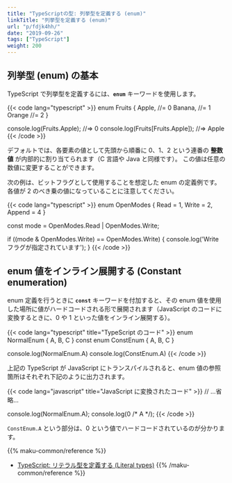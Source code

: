 ```yaml
---
title: "TypeScriptの型: 列挙型を定義する (enum)"
linkTitle: "列挙型を定義する (enum)"
url: "p/fdjk4hh/"
date: "2019-09-26"
tags: ["TypeScript"]
weight: 200
---
```


列挙型 (enum) の基本
----

TypeScript で列挙型を定義するには、**`enum`** キーワードを使用します。

{{< code lang="typescript" >}}
enum Fruits {
  Apple,   //= 0
  Banana,  //= 1
  Orange   //= 2
}

console.log(Fruits.Apple);  //=> 0
console.log(Fruits[Fruits.Apple]);  //=> Apple
{{< /code >}}

デフォルトでは、各要素の値として先頭から順番に 0、1、2 という連番の **整数値** が内部的に割り当てられます（C 言語や Java と同様です）。
この値は任意の数値に変更することができます。

次の例は、ビットフラグとして使用することを想定した enum の定義例です。
各値が 2 のべき乗の値になっていることに注意してください。

{{< code lang="typescript" >}}
enum OpenModes {
  Read = 1,
  Write = 2,
  Append = 4
}

const mode = OpenModes.Read | OpenModes.Write;

if ((mode & OpenModes.Write) == OpenModes.Write) {
  console.log('Write フラグが指定されています');
}
{{< /code >}}


enum 値をインライン展開する (Constant enumeration)
----

enum 定義を行うときに **`const`** キーワードを付加すると、その enum 値を使用した場所に値がハードコードされる形で展開されます（JavaScript のコードに変換するときに、0 や 1 といった値をインライン展開する）。

{{< code lang="typescript" title="TypeScript のコード" >}}
enum NormalEnum { A, B, C }
const enum ConstEnum { A, B, C }

console.log(NormalEnum.A)
console.log(ConstEnum.A)
{{< /code >}}

上記の TypeScript が JavaScript にトランスパイルされると、enum 値の参照箇所はそれぞれ下記のように出力されます。

{{< code lang="javascript" title="JavaScript に変換されたコード" >}}
// ...省略...

console.log(NormalEnum.A);
console.log(0 /* A */);
{{< /code >}}

`ConstEnum.A` という部分は、0 という値でハードコードされているのが分かります。

{{% maku-common/reference %}}
- [TypeScript: リテラル型を定義する (Literal types)](/p/6iuo8aj/)
{{% /maku-common/reference %}}

